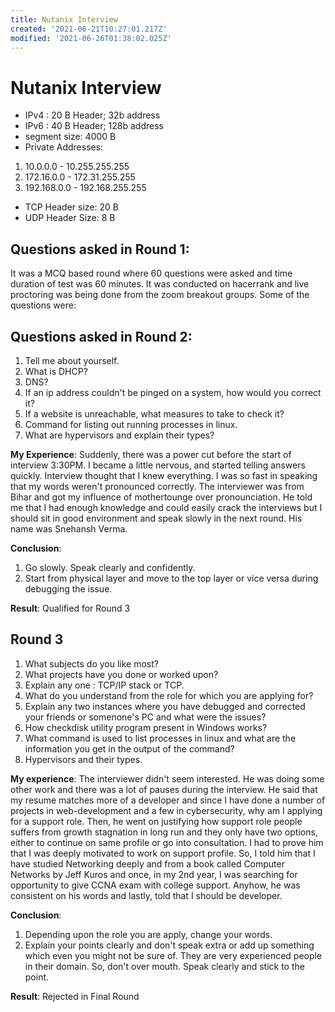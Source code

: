 ```yaml
---
title: Nutanix Interview
created: '2021-06-21T10:27:01.217Z'
modified: '2021-06-26T01:38:02.025Z'
---
```


# Nutanix Interview

* IPv4 : 20 B Header; 32b address
* IPv6 : 40 B Header; 128b address
* segment size: 4000 B
* Private Addresses:
1. 10.0.0.0 - 10.255.255.255
2. 172.16.0.0 - 172.31.255.255
3. 192.168.0.0 - 192.168.255.255
* TCP Header size: 20 B
* UDP Header Size: 8 B

## Questions asked in Round 1:
It was a MCQ based round where 60 questions were asked and time duration of test was 60 minutes. It was conducted on hacerrank and live proctoring was being done from the zoom breakout groups. Some of the questions were:


## Questions asked in Round 2:
1. Tell me about yourself.
2. What is DHCP?
3. DNS?
4. If an ip address couldn't be pinged on a system, how would you correct it?
5. If a website is unreachable, what measures to take to check it?
6. Command for listing out running processes in linux.
7. What are hypervisors and explain their types?

__My Experience__: Suddenly, there was a power cut before the start of interview 3:30PM. I became a little nervous, and started telling answers quickly. Interview thought that I knew everything. I was so fast in speaking that my words weren't pronounced correctly. The interviewer was from Bihar and got my influence of mothertounge over pronounciation. He told me that I had enough knowledge and could easily crack the interviews but I should sit in good environment and speak slowly in the next round. His name was Snehansh Verma.

__Conclusion__:
1. Go slowly. Speak clearly and confidently.
2. Start from physical layer and move to the top layer or vice versa during debugging the issue.

__Result__: Qualified for Round 3

## Round 3
1. What subjects do you like most?
2. What projects have you done or worked upon?
3. Explain any one : TCP/IP stack or TCP.
4. What do you understand from the role for which you are applying for?
5. Explain any two instances where you have debugged and corrected your friends or somenone's PC and what were the issues?
6. How checkdisk utility program present in Windows works?
7. What command is used to list processes in linux and what are the information you get in the output of the command?
8. Hypervisors and their types.

__My experience__: The interviewer didn't seem interested. He was doing some other work and there was a lot of pauses during the interview. He said that my resume matches more of a developer and since I have done a number of projects in web-development and a few in cybersecurity, why am I applying for a support role. Then, he went on justifying how support role people suffers from growth stagnation in long run and they only have two options, either to continue on same profile or go into consultation. I had to prove him that I was deeply motivated to work on support profile. So, I told him that I have studied Networking deeply and from a book called Computer Networks by Jeff Kuros and once, in my 2nd year, I was searching for opportunity to give CCNA exam with college support. Anyhow, he was consistent on his words and lastly, told that I should be developer.

__Conclusion__:
1. Depending upon the role you are apply, change your words.
2. Explain your points clearly and don't speak extra or add up something which even you might not be sure of. They are very experienced people in their domain. So, don't over mouth. Speak clearly and stick to the point.

__Result__: Rejected in Final Round
